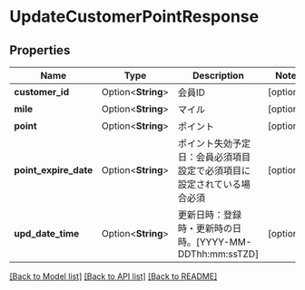 # UpdateCustomerPointResponse

## Properties

Name | Type | Description | Notes
------------ | ------------- | ------------- | -------------
**customer_id** | Option<**String**> | 会員ID | [optional]
**mile** | Option<**String**> | マイル | [optional]
**point** | Option<**String**> | ポイント | [optional]
**point_expire_date** | Option<**String**> | ポイント失効予定日：会員必須項目設定で必須項目に設定されている場合必須 | [optional]
**upd_date_time** | Option<**String**> | 更新日時：登録時・更新時の日時。[YYYY-MM-DDThh:mm:ssTZD] | [optional]

[[Back to Model list]](../README.md#documentation-for-models) [[Back to API list]](../README.md#documentation-for-api-endpoints) [[Back to README]](../README.md)


